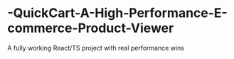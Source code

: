 # -QuickCart-A-High-Performance-E-commerce-Product-Viewer
A fully working React/TS project with real performance wins
